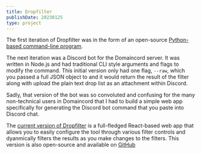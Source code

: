 ```yaml
---
title: Dropfilter
publishDate: 20230125
type: project
---
```


The first iteration of Dropfilter was in the form of an open-source [Python-based command-line program](https://github.com/checker/cli).

The next iteration was a Discord bot for the Domaincord server. It was written in Node.js and had traditional CLI style arguments and flags to modify the command. This initial version only had one flag, `--raw`, which you passed a full JSON object to and it would return the result of the filter along with upload the plain text drop list as an attachment within Discord.

Sadly, that version of the bot was so convoluted and confusing for the many non-technical users in Domaincord that I had to build a simple web app specifically for generating the Discord bot command that you paste into Discord chat.

The [current version of Dropfilter](https://dropfilter.app) is a full-fledged React-based web app that allows you to easily configure the tool through various filter controls and dyanmically filters the results as you make changes to the filters. This version is also open-source and available on [GitHub](https://github.com/crock/dropfilter)
